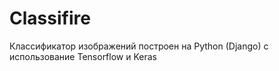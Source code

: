 # Classifire
Классификатор изображений построен на Python (Django) c использование Tensorflow и Keras
